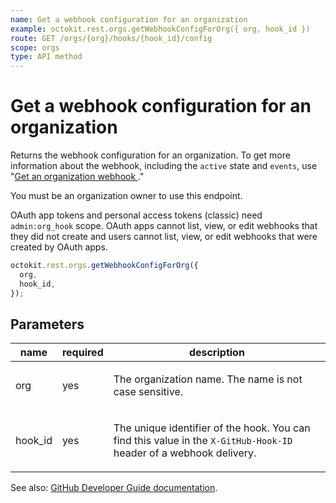 ```yaml
---
name: Get a webhook configuration for an organization
example: octokit.rest.orgs.getWebhookConfigForOrg({ org, hook_id })
route: GET /orgs/{org}/hooks/{hook_id}/config
scope: orgs
type: API method
---
```


# Get a webhook configuration for an organization

Returns the webhook configuration for an organization. To get more information about the webhook, including the `active` state and `events`, use "[Get an organization webhook ](/rest/orgs/webhooks#get-an-organization-webhook)."

You must be an organization owner to use this endpoint.

OAuth app tokens and personal access tokens (classic) need `admin:org_hook` scope. OAuth apps cannot list, view, or edit
webhooks that they did not create and users cannot list, view, or edit webhooks that were created by OAuth apps.

```js
octokit.rest.orgs.getWebhookConfigForOrg({
  org,
  hook_id,
});
```

## Parameters

<table>
  <thead>
    <tr>
      <th>name</th>
      <th>required</th>
      <th>description</th>
    </tr>
  </thead>
  <tbody>
    <tr><td>org</td><td>yes</td><td>

The organization name. The name is not case sensitive.

</td></tr>
<tr><td>hook_id</td><td>yes</td><td>

The unique identifier of the hook. You can find this value in the `X-GitHub-Hook-ID` header of a webhook delivery.

</td></tr>
  </tbody>
</table>

See also: [GitHub Developer Guide documentation](https://docs.github.com/rest/orgs/webhooks#get-a-webhook-configuration-for-an-organization).
